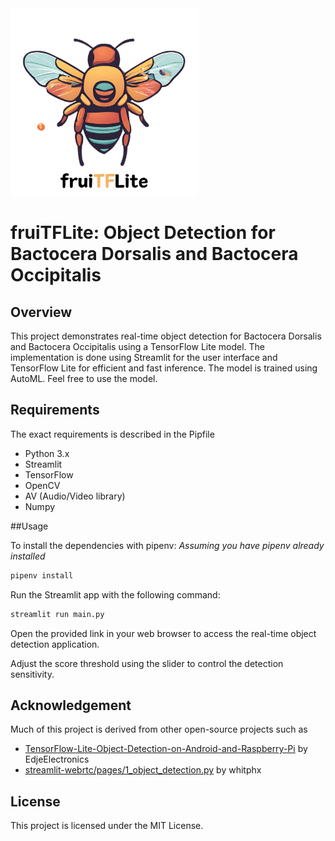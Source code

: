 <img src="/assets/fruiTFLite.png" alt="fruitflite" width="300"/>

# fruiTFLite: Object Detection for Bactocera Dorsalis and Bactocera Occipitalis


## Overview

This project demonstrates real-time object detection for Bactocera Dorsalis and Bactocera Occipitalis using a TensorFlow Lite model. The implementation is done using Streamlit for the user interface and TensorFlow Lite for efficient and fast inference. The model is trained using AutoML. Feel free to use the model.

## Requirements

The exact requirements is described in the Pipfile

- Python 3.x
- Streamlit
- TensorFlow
- OpenCV
- AV (Audio/Video library)
- Numpy

##Usage

To install the dependencies with pipenv:
*Assuming you have pipenv already installed*

```bash
pipenv install
```

Run the Streamlit app with the following command:

```bash
streamlit run main.py
```

Open the provided link in your web browser to access the real-time object detection application.

Adjust the score threshold using the slider to control the detection sensitivity.

## Acknowledgement
Much of this project is derived from other open-source projects such as
- [TensorFlow-Lite-Object-Detection-on-Android-and-Raspberry-Pi](https://github.com/EdjeElectronics/TensorFlow-Lite-Object-Detection-on-Android-and-Raspberry-Pi/blob/master/LICENSE) by EdjeElectronics
- [streamlit-webrtc/pages/1_object_detection.py](https://github.com/whitphx/streamlit-webrtc/blob/main/pages/1_object_detection.py) by whitphx

## License

This project is licensed under the MIT License.
